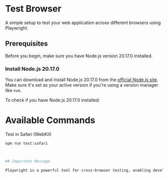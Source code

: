 # Test Browser

A simple setup to test your web application across different browsers using Playwright.

## Prerequisites

Before you begin, make sure you have Node.js version 20.17.0 installed.

### Install Node.js 20.17.0

You can download and install Node.js 20.17.0 from the [official Node.js site](https://nodejs.org/en/). Make sure it's set as your active version if you're using a version manager like `nvm`.

To check if you have Node.js 20.17.0 installed:

# Available Commands

Test in Safari (WebKit)

```bash
npm run test:safari



## Important Message

Playwright is a powerful tool for cross-browser testing, enabling developers to test their websites in multiple browsers, including Safari, without needing a physical macOS device. This is particularly beneficial for Windows users, as it eliminates the need for costly solutions or complicated setups. Playwright allows for seamless emulation of WebKit, ensuring sites are compatible across different platforms and enhancing the overall testing process.